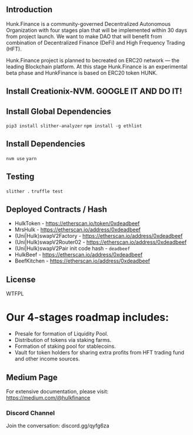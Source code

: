 ## Introduction ##

Hunk.Finance is a community-governed Decentralized Autonomous Organization with four stages plan that will be implemented within 30 days from project launch. We want to make DAO that will benefit from combination of Decentralized Finance (DeFi) and High Frequency Trading (HFT).

Hunk.Finance project is planned to becreated on ERC20 network — the leading Blockchain platform. At this stage Hunk.Finance is an experimental beta phase and HunkFinance is based on ERC20 token HUNK.

## Install Creationix-NVM. GOOGLE IT AND DO IT!

## Install Global Dependencies
`pip3 install slither-analyzer`
`npm install -g ethlint`

## Install Dependencies
`nvm use`
`yarn`

## Testing
`slither .`
`truffle test`

## Deployed Contracts / Hash

- HulkToken - https://etherscan.io/token/0xdeadbeef
- MrsHulk - https://etherscan.io/address/0xdeadbeef
- (Uni|Hulk)swapV2Factory - https://etherscan.io/address/0xdeadbeef
- (Uni|Hulk)swapV2Router02 - https://etherscan.io/address/0xdeadbeef
- (Uni|Hulk)swapV2Pair init code hash - `deadbeef`
- HulkBeef - https://etherscan.io/address/0xdeadbeef
- BeefKitchen - https://etherscan.io/address/0xdeadbeef

## License

WTFPL

# Our 4-stages roadmap includes:

- Presale for formation of Liquidity Pool.
- Distribution of tokens via staking farms.
- Formation of staking pool for stablecoins.
- Vault for token holders for sharing extra profits from HFT trading fund and other income sources.


## Medium Page

For extensive documentation, please visit: https://medium.com/@hulkfinance

### Discord Channel

Join the conversation: discord.gg/qyfg6za

